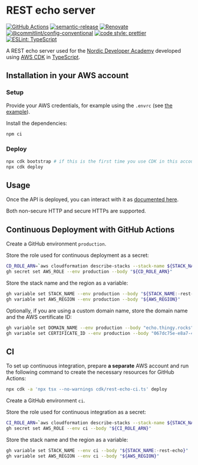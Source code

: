 # REST echo server

[![GitHub Actions](https://github.com/bifravst/rest-echo/workflows/Test%20and%20Release/badge.svg)](https://github.com/bifravst/rest-echo/actions/workflows/test-and-release.yaml)
[![semantic-release](https://img.shields.io/badge/%20%20%F0%9F%93%A6%F0%9F%9A%80-semantic--release-e10079.svg)](https://github.com/semantic-release/semantic-release)
[![Renovate](https://img.shields.io/badge/renovate-enabled-brightgreen.svg)](https://renovatebot.com)
[![@commitlint/config-conventional](https://img.shields.io/badge/%40commitlint-config--conventional-brightgreen
)](https://github.com/conventional-changelog/commitlint/tree/master/@commitlint/config-conventional)
[![code style: prettier](https://img.shields.io/badge/code_style-prettier-ff69b4.svg)](https://github.com/prettier/prettier/)
[![ESLint: TypeScript](https://img.shields.io/badge/ESLint-TypeScript-blue.svg)](https://github.com/typescript-eslint/typescript-eslint)

A REST echo server used for the
[Nordic Developer Academy](https://academy.nordicsemi.com/) developed using
[AWS CDK](https://aws.amazon.com/cdk) in
[TypeScript](https://www.typescriptlang.org/).

## Installation in your AWS account

### Setup

Provide your AWS credentials, for example using the `.envrc` (see
[the example](.envrc.example)).

Install the dependencies:

```bash
npm ci
```

### Deploy

```bash
npx cdk bootstrap # if this is the first time you use CDK in this account
npx cdk deploy
```

## Usage

Once the API is deployed, you can interact with it as
[documented here](./features/REST-echo-API.feature.md).

Both non-secure HTTP and secure HTTPs are supported.

## Continuous Deployment with GitHub Actions

Create a GitHub environment `production`.

Store the role used for continuous deployment as a secret:

```bash
CD_ROLE_ARN=`aws cloudformation describe-stacks --stack-name ${STACK_NAME:-rest-echo} | jq -r '.Stacks[0].Outputs[] | select(.OutputKey == "cdRoleArn") | .OutputValue'`
gh secret set AWS_ROLE --env production --body "${CD_ROLE_ARN}"
```

Store the stack name and the region as a variable:

```bash
gh variable set STACK_NAME --env production --body "${STACK_NAME:-rest-echo}"
gh variable set AWS_REGION --env production --body "${AWS_REGION}"
```

Optionally, if you are using a custom domain name, store the domain name and the
AWS certificate ID:

```bash
gh variable set DOMAIN_NAME --env production --body "echo.thingy.rocks"
gh variable set CERTIFICATE_ID --env production --body "067dc75e-e8a7-4a28-aaa8-ff26f43f639c"
```

## CI

To set up continuous integration, prepare **a separate** AWS account and run the
following command to create the necessary resources for GitHub Actions:

```bash
npx cdk -a 'npx tsx --no-warnings cdk/rest-echo-ci.ts' deploy
```

Create a GitHub environment `ci`.

Store the role used for continuous integration as a secret:

```bash
CI_ROLE_ARN=`aws cloudformation describe-stacks --stack-name ${STACK_NAME:-rest-echo}-ci | jq -r '.Stacks[0].Outputs[] | select(.OutputKey == "roleArn") | .OutputValue'`
gh secret set AWS_ROLE --env ci --body "${CI_ROLE_ARN}"
```

Store the stack name and the region as a variable:

```bash
gh variable set STACK_NAME --env ci --body "${STACK_NAME:-rest-echo}"
gh variable set AWS_REGION --env ci --body "${AWS_REGION}"
```

